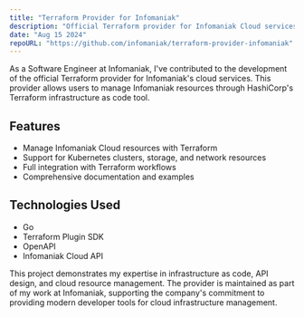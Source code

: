 ```yaml
---
title: "Terraform Provider for Infomaniak"
description: "Official Terraform provider for Infomaniak Cloud services"
date: "Aug 15 2024"
repoURL: "https://github.com/infomaniak/terraform-provider-infomaniak"
---
```


As a Software Engineer at Infomaniak, I've contributed to the development of the official Terraform provider for Infomaniak's cloud services. This provider allows users to manage Infomaniak resources through HashiCorp's Terraform infrastructure as code tool.

## Features

- Manage Infomaniak Cloud resources with Terraform
- Support for Kubernetes clusters, storage, and network resources
- Full integration with Terraform workflows
- Comprehensive documentation and examples

## Technologies Used

- Go
- Terraform Plugin SDK
- OpenAPI
- Infomaniak Cloud API

This project demonstrates my expertise in infrastructure as code, API design, and cloud resource management. The provider is maintained as part of my work at Infomaniak, supporting the company's commitment to providing modern developer tools for cloud infrastructure management.
